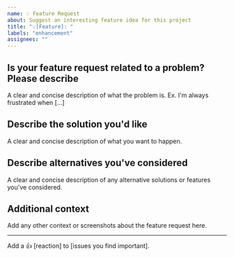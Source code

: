 ```yaml
---
name: 💡 Feature Request
about: Suggest an interesting feature idea for this project
title: "💡[Feature]: "
labels: "enhancement"
assignees: ""
---
```


## Is your feature request related to a problem? Please describe

A clear and concise description of what the problem is. Ex. I'm always frustrated
when \[...\]

## Describe the solution you'd like

A clear and concise description of what you want to happen.

## Describe alternatives you've considered

A clear and concise description of any alternative solutions or features you've considered.

## Additional context

Add any other context or screenshots about the feature request here.

---

Add a :+1: \[reaction\] to \[issues you find important\].
